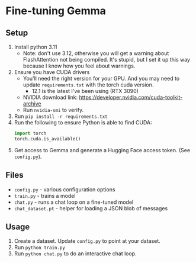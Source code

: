 # Fine-tuning Gemma

## Setup
1. Install python 3.11
    * Note: don't use 3.12, otherwise you will get a warning about FlashAttention not being compiled. It's stupid,
    but I set it up this way because I know how you feel about warnings.
1. Ensure you have CUDA drivers
    * You'll need the right version for your GPU. And you may need to update `requirements.txt` with the torch cuda version.
        * 12.1 is the latest I've been using (RTX 3090)
    * NVIDIA download link: https://developer.nvidia.com/cuda-toolkit-archive
    * Run `nvidia-smi` to verify.
1. Run `pip install -r requirements.txt`
1. Run the following to ensure Python is able to find CUDA:
    ```python
    import torch
    torch.cuda.is_available()
    ```
1. Get access to Gemma and generate a Hugging Face access token. (See `config.py`).

## Files
* `config.py` - various configuration options
* `train.py` - trains a model
* `chat.py` - runs a chat loop on a fine-tuned model
* `chat_dataset.pt` - helper for loading a JSON blob of messages

## Usage
1. Create a dataset. Update `config.py` to point at your dataset.
1. Run `python train.py`
1. Run `python chat.py` to do an interactive chat loop.